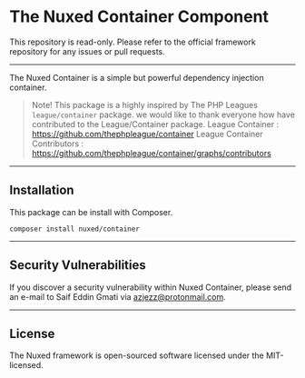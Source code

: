 # The Nuxed Container Component

This repository is read-only. Please refer to the official framework repository for any issues or pull requests.

---

The Nuxed Container is a simple but powerful dependency injection container.

> Note! This package is a highly inspired by The PHP Leagues `league/container` package.
> we would like to thank everyone how have contributed to the League/Container package.
> League Container : <https://github.com/thephpleague/container>
> League Container Contributors : <https://github.com/thephpleague/container/graphs/contributors>

---

## Installation

This package can be install with Composer.

```console
composer install nuxed/container
```

---

## Security Vulnerabilities

If you discover a security vulnerability within Nuxed Container, please send an e-mail to Saif Eddin Gmati via azjezz@protonmail.com.

---

## License

The Nuxed framework is open-sourced software licensed under the MIT-licensed.
